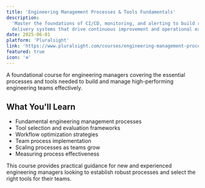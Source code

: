 ```yaml
---
title: 'Engineering Management Processes & Tools Fundamentals'
description:
  'Master the foundations of CI/CD, monitoring, and alerting to build resilient
  delivery systems that drive continuous improvement and operational excellence.'
date: 2025-06-01
platform: 'Pluralsight'
link: 'https://www.pluralsight.com/courses/engineering-management-processes-tools-fundamentals'
featured: true
icon: '⚙️'
---
```


A foundational course for engineering managers covering the essential processes
and tools needed to build and manage high-performing engineering teams
effectively.

## What You'll Learn

- Fundamental engineering management processes
- Tool selection and evaluation frameworks
- Workflow optimization strategies
- Team process implementation
- Scaling processes as teams grow
- Measuring process effectiveness

This course provides practical guidance for new and experienced engineering
managers looking to establish robust processes and select the right tools for
their teams.
